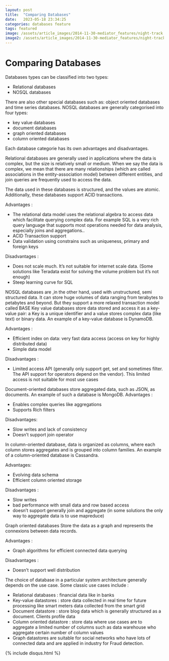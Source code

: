 ```yaml
---
layout: post
title:  "Comparing Databases"
date:   2023-05-18 23:34:25
categories: databases feature
tags: featured
image: /assets/article_images/2014-11-30-mediator_features/night-track.JPG
image2: /assets/article_images/2014-11-30-mediator_features/night-track-mobile.JPG
---
```

# Comparing Databases

Databases types can be classified into two types:
-	Relational databases 
-	NOSQL databases 

There are also other special databases such as: object oriented databases and time series databases. 
NOSQL databases are generally categorised into four types:
- key value databases
- document databases 
- graph oriented databases
- column oriented databases


Each database categorie has its own advantages and disadvantages. 

Relational databases are generally used in applications where the data is complex, but the size is relatively small or medium. When we say the data is complex, we mean that there are many relationships (which are called associations in the entity-association model) between different entities, and join queries are frequently used to access the data.

The data used in these databases is structured, and the values are atomic. Additionally, these databases support ACID transactions.

Advantages :
-	The relational data model uses the relational algebra to access data which facilitate querying complex data. For example SQL is a very rich query language that supports most operations needed for data analysis, especially joins and aggregations..
-	ACID Transaction support
-	Data validation using constrains such as uniqueness, primary and foreign keys


Disadvantages :
-	Does not scale much. It’s not suitable for internet scale data. (Some solutions like Teradata exist for solving the volume problem but it’s not enough)
-	Steep learning curve for SQL

NOSQL databases are ,in the other hand, used with unstructured, semi structured data. It can store huge volumes of data ranging from terabytes to petabytes and beyond. But they support a more relaxed transaction model called BASE 
Key value databases store data stored and access it as a key-value pair: a Key is a unique identifier and a value stores complex data (like text) or binary data.  An example of a key-value database is DynamoDB.

Advantages :
-	Efficient index on data: very fast data access (access on key for highly distributed data)
-	Simple data model


Disadvantages :
-	Limited access API (generally only support get, set and sometimes filter. The API support for operators depend on the vendor). This limited access is not suitable for most use cases 

Document-oriented databases store aggregated data, such as JSON, as documents. An example of such a database is MongoDB.
Advantages :
-	Enables complex queries like aggregations
-	Supports Rich filters


Disadvantages: 
-	Slow writes and lack of consistency 
-	Doesn’t support join operator

In column-oriented database, data is organized as columns, where each column stores aggregates and is grouped into column families. An example of a column-oriented database is Cassandra.

Advantages:
-	Evolving data schema
-	Efficient column oriented storage


Disadvantages :
-	Slow writes 
-	bad performance with small data and row based access 
-	doesn’t support generally join and aggregate (in some solutions the only way to aggregate data is to use mapreduce)

Graph oriented databases Store the data as a graph and represents the connexions between data records.

Advantages : 
-	Graph algorithms for efficient connected data querying


Disadvantages :
-	Doesn’t support well distribution


The choice of database in a particular system architecture generally depends on the use case. Some classic use cases include :

- Relational databases : financial data like in banks
- Key-value datastores : store data collected in real time for future processing like smart meters data collected from the smart grid
- Document datastore : store blog data which is generally structured as a document. Clients profile data
- Column oriented datastore : store data where use cases are to aggregate a limited number of columns such as data warehouse who aggregate certain number of column values
- Graph datastores are suitable for social networks who have lots of connected data and are applied in industry for Fraud detection. 




{% include disqus.html %}
